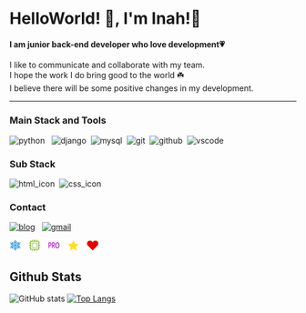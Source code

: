 # HelloWorld! 👋, I'm Inah!🤗
#### I am junior back-end developer who love development💗
I like to communicate and collaborate with my team.<br/>
I hope the work I do bring good to the world ☘️ <br/>
I believe there will be some positive changes in my development.

---


### Main Stack and Tools
<img src='https://user-images.githubusercontent.com/52025291/112718969-a63f3480-8f39-11eb-9c63-c63cdcacaee6.png' alt='python' height=35>&nbsp;&nbsp;&nbsp;<img src='https://user-images.githubusercontent.com/52025291/112719059-0cc45280-8f3a-11eb-8efe-f41b841d8ba8.png' alt='django' height=35>&nbsp;&nbsp;<img src='https://user-images.githubusercontent.com/52025291/112719128-878d6d80-8f3a-11eb-8d7f-e4413df16c2a.png' alt='mysql' height=35>&nbsp;&nbsp;<img src='https://user-images.githubusercontent.com/52025291/112719321-bfe17b80-8f3b-11eb-864a-5834ce327679.png' alt='git' height=35>&nbsp;&nbsp;<img src='https://user-images.githubusercontent.com/52025291/112719336-d4be0f00-8f3b-11eb-83bf-f200646a1c14.png' alt='github' height=35>&nbsp;&nbsp;<img src='https://user-images.githubusercontent.com/52025291/112719448-675eae00-8f3c-11eb-934f-d04aa9c0ffb4.png' alt='vscode' height=35>


### Sub Stack
<img src='https://user-images.githubusercontent.com/52025291/112719779-fc15db80-8f3d-11eb-951f-a17395320a1d.png' alt='html_icon' height=40>&nbsp;&nbsp;<img src='https://user-images.githubusercontent.com/52025291/112719916-cde4cb80-8f3e-11eb-8c5c-83660897709e.png' alt='css_icon' height=40>

### Contact
[<img src='https://user-images.githubusercontent.com/52025291/112719725-ae996e80-8f3d-11eb-8899-13fd3cd1718c.jpeg' alt='blog' height='30'>](https://velog.io/@inah-_-)&nbsp;&nbsp;&nbsp;[<img src='https://user-images.githubusercontent.com/52025291/112719812-30899780-8f3e-11eb-9df8-780501753dcc.png' alt='gmail' height=30>](hyejooworld@gmail.com)



<a href='https://archiveprogram.github.com/'><img src='https://raw.githubusercontent.com/acervenky/animated-github-badges/master/assets/acbadge.gif' width='20' height='20'></a> <a href='https://docs.github.com/en/developers'><img src='https://raw.githubusercontent.com/acervenky/animated-github-badges/master/assets/devbadge.gif' width='20' height='20'></a> <a href='https://github.com/pricing'><img src='https://raw.githubusercontent.com/acervenky/animated-github-badges/master/assets/pro.gif' width='20' height='20'></a> <a href='https://stars.github.com/'><img src='https://raw.githubusercontent.com/acervenky/animated-github-badges/master/assets/starbadge.gif' width='20' height='20'></a> <a href='https://docs.github.com/en/github/supporting-the-open-source-community-with-github-sponsors'><img src='https://raw.githubusercontent.com/acervenky/animated-github-badges/master/assets/sponsorbadge.gif' width='20' height='20'></a> 


## Github Stats

![GitHub stats](https://github-readme-stats.vercel.app/api?username=InahChoi&show_icons=true)
[![Top Langs](https://github-readme-stats.vercel.app/api/top-langs/?username=InahChoi)](https://github.com/anuraghazra/github-readme-stats)


